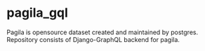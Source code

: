# pagila_gql
Pagila is opensource dataset created and maintained by postgres. Repository consists of Django-GraphQL backend for pagila.
